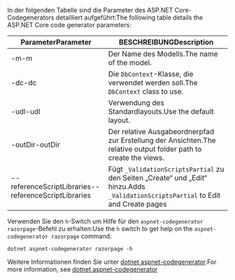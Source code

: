 <a name="codegenerator"></a> <span data-ttu-id="bf4ce-101">In der folgenden Tabelle sind die Parameter des ASP.NET Core-Codegenerators detailliert aufgeführt:</span><span class="sxs-lookup"><span data-stu-id="bf4ce-101">The following table details the ASP.NET Core code generator parameters:</span></span>

| <span data-ttu-id="bf4ce-102">Parameter</span><span class="sxs-lookup"><span data-stu-id="bf4ce-102">Parameter</span></span>               | <span data-ttu-id="bf4ce-103">BESCHREIBUNG</span><span class="sxs-lookup"><span data-stu-id="bf4ce-103">Description</span></span>|
| ----------------- | ------------ |
| <span data-ttu-id="bf4ce-104">-m</span><span class="sxs-lookup"><span data-stu-id="bf4ce-104">-m</span></span>  | <span data-ttu-id="bf4ce-105">Der Name des Modells.</span><span class="sxs-lookup"><span data-stu-id="bf4ce-105">The name of the model.</span></span> |
| <span data-ttu-id="bf4ce-106">-dc</span><span class="sxs-lookup"><span data-stu-id="bf4ce-106">-dc</span></span>  | <span data-ttu-id="bf4ce-107">Die `DbContext`-Klasse, die verwendet werden soll.</span><span class="sxs-lookup"><span data-stu-id="bf4ce-107">The `DbContext` class to use.</span></span> |
| <span data-ttu-id="bf4ce-108">-udl</span><span class="sxs-lookup"><span data-stu-id="bf4ce-108">-udl</span></span> | <span data-ttu-id="bf4ce-109">Verwendung des Standardlayouts.</span><span class="sxs-lookup"><span data-stu-id="bf4ce-109">Use the default layout.</span></span> |
| <span data-ttu-id="bf4ce-110">-outDir</span><span class="sxs-lookup"><span data-stu-id="bf4ce-110">-outDir</span></span> | <span data-ttu-id="bf4ce-111">Der relative Ausgabeordnerpfad zur Erstellung der Ansichten.</span><span class="sxs-lookup"><span data-stu-id="bf4ce-111">The relative output folder path to create the views.</span></span> |
| <span data-ttu-id="bf4ce-112">--referenceScriptLibraries</span><span class="sxs-lookup"><span data-stu-id="bf4ce-112">--referenceScriptLibraries</span></span> | <span data-ttu-id="bf4ce-113">Fügt `_ValidationScriptsPartial` zu den Seiten „Create“ und „Edit“ hinzu.</span><span class="sxs-lookup"><span data-stu-id="bf4ce-113">Adds `_ValidationScriptsPartial` to Edit and Create pages</span></span> |

<span data-ttu-id="bf4ce-114">Verwenden Sie den `h`-Switch um Hilfe für den `aspnet-codegenerator razorpage`-Befehl zu erhalten:</span><span class="sxs-lookup"><span data-stu-id="bf4ce-114">Use the `h` switch to get help on the `aspnet-codegenerator razorpage` command:</span></span>

```console
dotnet aspnet-codegenerator razorpage -h
```

<span data-ttu-id="bf4ce-115">Weitere Informationen finden Sie unter [dotnet aspnet-codegenerator](xref:fundamentals/tools/dotnet-aspnet-codegenerator).</span><span class="sxs-lookup"><span data-stu-id="bf4ce-115">For more information, see [dotnet aspnet-codegenerator](xref:fundamentals/tools/dotnet-aspnet-codegenerator)</span></span> 